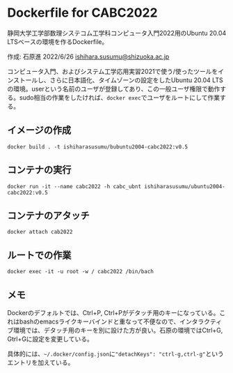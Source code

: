 # Dockerfile for CABC2022

静岡大学工学部数理システコム工学科コンピュータ入門2022用のUbuntu 20.04 LTSベースの環境を作るDockerfile。

作成: 石原進 2022/6/26 ishihara.susumu@shizuoka.ac.jp

コンピュータ入門、およびシステム工学応用実習2021で使う/使ったツールをインストールし、さらに日本語化、タイムゾーンの設定をしたUbuntu 20.04 LTSの環境。userという名前のユーザが登録してあり、この一般ユーザ権限で動作する。sudo相当の作業をしたければ、```docker exec```でユーザをルートにして作業する。

## イメージの作成

```docker build . -t ishiharasusumu/bubuntu2004-cabc2022:v0.5```

## コンテナの実行

```docker run -it --name cabc2022 -h cabc_ubnt ishiharasusumu/ubuntu2004-cabc2022:v0.5```

## コンテナのアタッチ

```docker attach cab2022```

## ルートでの作業

```docker exec -it -u root -w / cabc2022 /bin/bach```

## メモ

Dockerのデフォルトでは、Ctrl+P, Ctrl+Pがデタッチ用のキーになっている。これはbashのemacsライクキーバインドと重なって不便なので、インタラクティブ環境では、デタッチ用のキーを別に設けた方が良い。石原の環境ではCtrl+G, Gtrl+Gに設定を変更している。

具体的には、```~/.docker/config.json```に```"detachKeys": "ctrl-g,ctrl-g"```というエントリを加えている。

